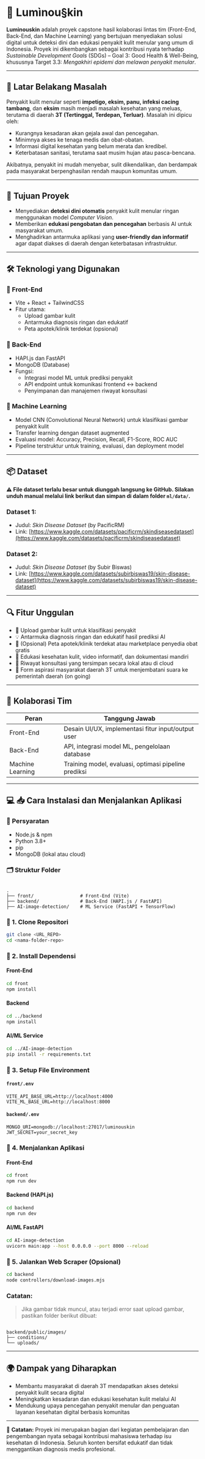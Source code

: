 # 🌟 Lumìnou§kin

**Luminouskin** adalah proyek capstone hasil kolaborasi lintas tim (Front-End, Back-End, dan Machine Learning) yang bertujuan menyediakan solusi digital untuk deteksi dini dan edukasi penyakit kulit menular yang umum di Indonesia. Proyek ini dikembangkan sebagai kontribusi nyata terhadap *Sustainable Development Goals* (SDGs) – Goal 3: Good Health & Well-Being, khususnya Target 3.3: *Mengakhiri epidemi dan melawan penyakit menular*.

---

## 📌 Latar Belakang Masalah

Penyakit kulit menular seperti **impetigo, eksim, panu, infeksi cacing tambang**, dan **eksim** masih menjadi masalah kesehatan yang meluas, terutama di daerah **3T (Tertinggal, Terdepan, Terluar)**. Masalah ini dipicu oleh:

- Kurangnya kesadaran akan gejala awal dan pencegahan.
- Minimnya akses ke tenaga medis dan obat-obatan.
- Informasi digital kesehatan yang belum merata dan kredibel.
- Keterbatasan sanitasi, terutama saat musim hujan atau pasca-bencana.

Akibatnya, penyakit ini mudah menyebar, sulit dikendalikan, dan berdampak pada masyarakat berpenghasilan rendah maupun komunitas umum.

---

## 🎯 Tujuan Proyek

- Menyediakan **deteksi dini otomatis** penyakit kulit menular ringan menggunakan model *Computer Vision*.
- Memberikan **edukasi pengobatan dan pencegahan** berbasis AI untuk masyarakat umum.
- Menghadirkan antarmuka aplikasi yang **user-friendly dan informatif** agar dapat diakses di daerah dengan keterbatasan infrastruktur.

---

## 🛠️ Teknologi yang Digunakan

### 🔹 Front-End
- Vite + React + TailwindCSS
- Fitur utama:
  - Upload gambar kulit
  - Antarmuka diagnosis ringan dan edukatif
  - Peta apotek/klinik terdekat (opsional)

### 🔹 Back-End
- HAPI.js dan FastAPI
- MongoDB (Database)
- Fungsi:
  - Integrasi model ML untuk prediksi penyakit
  - API endpoint untuk komunikasi frontend ↔ backend
  - Penyimpanan dan manajemen riwayat konsultasi

### 🔹 Machine Learning
- Model CNN (Convolutional Neural Network) untuk klasifikasi gambar penyakit kulit
- Transfer learning dengan dataset augmented
- Evaluasi model: Accuracy, Precision, Recall, F1-Score, ROC AUC
- Pipeline terstruktur untuk training, evaluasi, dan deployment model

---

## 📦 Dataset

**⚠️ File dataset terlalu besar untuk diunggah langsung ke GitHub. Silakan unduh manual melalui link berikut dan simpan di dalam folder `ml/data/`.**

### Dataset 1:
- Judul: *Skin Disease Dataset* (by PacificRM)  
- Link: [https://www.kaggle.com/datasets/pacificrm/skindiseasedataset](https://www.kaggle.com/datasets/pacificrm/skindiseasedataset)

### Dataset 2:
- Judul: *Skin Disease Dataset* (by Subir Biswas)  
- Link: [https://www.kaggle.com/datasets/subirbiswas19/skin-disease-dataset](https://www.kaggle.com/datasets/subirbiswas19/skin-disease-dataset)

---

## 🔍 Fitur Unggulan

- 🎨 Upload gambar kulit untuk klasifikasi penyakit
- 💡 Antarmuka diagnosis ringan dan edukatif hasil prediksi AI
- 📍 (Opsional) Peta apotek/klinik terdekat atau marketplace penyedia obat gratis
- 📖 Edukasi kesehatan kulit, video informatif, dan dokumentasi mandiri
- 📃 Riwayat konsultasi yang tersimpan secara lokal atau di cloud
- 📣 Form aspirasi masyarakat daerah 3T untuk menjembatani suara ke pemerintah daerah (on going)

---

## 🤝 Kolaborasi Tim

| Peran          | Tanggung Jawab                                         |
|----------------|--------------------------------------------------------|
| Front-End      | Desain UI/UX, implementasi fitur input/output user    |
| Back-End       | API, integrasi model ML, pengelolaan database         |
| Machine Learning | Training model, evaluasi, optimasi pipeline prediksi |

---

## 💻 📥 Cara Instalasi dan Menjalankan Aplikasi

### 🔧 Persyaratan
- Node.js & npm
- Python 3.8+
- pip
- MongoDB (lokal atau cloud)

### 🗂 Struktur Folder

```

.
├── front/                 # Front-End (Vite)
├── backend/               # Back-End (HAPI.js / FastAPI)
├── AI-image-detection/    # ML Service (FastAPI + TensorFlow)

````

### 🔹 1. Clone Repositori

```bash
git clone <URL_REPO>
cd <nama-folder-repo>
````

### 🔹 2. Install Dependensi

#### Front-End

```bash
cd front
npm install
```

#### Backend

```bash
cd ../backend
npm install
```

#### AI/ML Service

```bash
cd ../AI-image-detection
pip install -r requirements.txt
```

### 🔹 3. Setup File Environment

#### `front/.env`

```env
VITE_API_BASE_URL=http://localhost:4000
VITE_ML_BASE_URL=http://localhost:8000
```

#### `backend/.env`

```env
MONGO_URI=mongodb://localhost:27017/luminouskin
JWT_SECRET=your_secret_key
```

### 🔹 4. Menjalankan Aplikasi

#### Front-End

```bash
cd front
npm run dev
```

#### Backend (HAPI.js)

```bash
cd backend
npm run dev
```

#### AI/ML FastAPI

```bash
cd AI-image-detection
uvicorn main:app --host 0.0.0.0 --port 8000 --reload
```

### 🔹 5. Jalankan Web Scraper (Opsional)

```bash
cd backend
node controllers/download-images.mjs
```

### Catatan:
> Jika gambar tidak muncul, atau terjadi error saat upload gambar, pastikan folder berikut dibuat:

```

backend/public/images/
├── conditions/
└── uploads/

```

---

## 🌍 Dampak yang Diharapkan

- Membantu masyarakat di daerah 3T mendapatkan akses deteksi penyakit kulit secara digital
- Meningkatkan kesadaran dan edukasi kesehatan kulit melalui AI
- Mendukung upaya pencegahan penyakit menular dan penguatan layanan kesehatan digital berbasis komunitas

---

📌 **Catatan:** Proyek ini merupakan bagian dari kegiatan pembelajaran dan pengembangan nyata sebagai kontribusi mahasiswa terhadap isu kesehatan di Indonesia. Seluruh konten bersifat edukatif dan tidak menggantikan diagnosis medis profesional.
